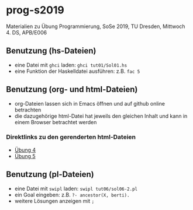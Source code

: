 # prog-s2019
Materialien zu Übung Programmierung, SoSe 2019, TU Dresden, Mittwoch 4. DS, APB/E006

## Benutzung (hs-Dateien)
* eine Datei mit ``ghci`` laden: ``ghci tut01/Sol01.hs``
* eine Funktion der Haskelldatei ausführen: z.B. ``fac 5``

## Benutzung (org- und html-Dateien)
* org-Dateien lassen sich in Emacs öffnen und auf github online betrachten
* die dazugehörige html-Datei hat jeweils den gleichen Inhalt und kann in einem Browser betrachtet werden

### Direktlinks zu den gerenderten html-Dateien
* [Übung 4](http://htmlpreview.github.io/?https://github.com/denki/prog-s2019/blob/master/tut04/sol04.html)
* [Übung 5](http://htmlpreview.github.io/?https://github.com/denki/prog-s2019/blob/master/tut05/sol05.html)

## Benutzung (pl-Dateien)
* eine Datei mit ``swipl`` laden: ``swipl tut06/sol06-2.pl``
* ein Goal eingeben: z.B. ``?- ancestor(X, berti).``
* weitere Lösungen anzeigen mit ``;``
